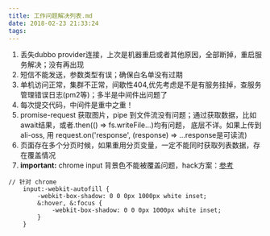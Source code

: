 ```yaml
---
title: 工作问题解决列表.md
date: 2018-02-23 21:33:24
tags:
---
```

1. 丢失dubbo provider连接，上次是机器重启或者其他原因，全部断掉，重启服务解决；没有再出现
2. 短信不能发送，参数类型有误；确保白名单没有过期
3. 单机访问正常，集群不正常，间歇性404,优先考虑是不是有服务挂掉，查服务管理错误日志(pm2等)；多半是中间件出问题了
4. 每次提交代码，中间件是重中之重！
5. promise-request 获取图片，pipe 到文件流没有问题；通过获取数据，比如await结果，或者.then(() => fs.writeFile...)均有问题，
底层不详。如果上传到ali-oss, 用 request.on('response', (response) => ...response是可读流)
6. 页面存在多个分页时候，如果重用分页变量，一定不能同时获取列表数据，存在覆盖情况
7. **important:** chrome input 背景色不能被覆盖问题，hack方案：[参考](https://webagility.com/posts/remove-forced-yellow-input-background-in-chrome)
```
// 针对 chrome
    input:-webkit-autofill {
        -webkit-box-shadow: 0 0 0px 1000px white inset;
        &:hover, &:focus {
            -webkit-box-shadow: 0 0 0px 1000px white inset;
        }
    }
```
